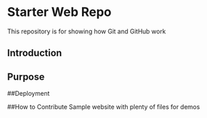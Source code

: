 # Starter Web Repo

This repository is for showing how Git and GitHub work

## Introduction

## Purpose

##Deployment

##How to Contribute
Sample website with plenty of files for demos
